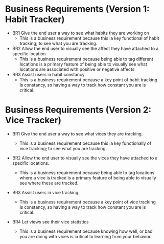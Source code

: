 # Business Requirements (Version 1: Habit Tracker)
- BR1 Give the end user a way to see what habits they are working on
  - This is a business requirement because this ia key functional of habit tracking; to see what you are tracking.
- BR2 Allow the end user to visually see the affect they have attached to a specific location
  - This is a business requirement because being able to tag different locations is a primary feature of being able to visually see what locations are associated with positive or negative affects.
- BR3 Assist users in habit constancy
  - This is a business requirement because a key point of habit tracking is constancy, so having a way to track how constant you are is critical. 

# Business Requirements (Version 2: Vice Tracker)
- BR1 Give the end user a way to see what vices they are tracking.
  - This is a business requirement because this ia key functionally of vice tracking; to see what you are tracking.

- BR2 Allow the end user to visually see the vices they have attached to a specific locations.
  - This is a business requirement because being able to tag locations where a vice is tracked is a primary feature of being able to visually see where these are tracked.

- BR3 Assist users in vice tracking
  - This is a business requirement because a key point of vice tracking is constancy, so having a way to track how constant you are is critical. 

- BR4 Let views see their vice statistics
  - This is a business requirement because knowing how well, or bad you are doing with vices is critical to learning from your behavior.



